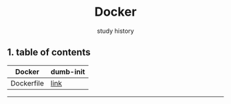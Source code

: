 <p align="center">
    <h1 align="center">
        Docker
    </h1>
    <p align="center">study history</p>
</p>

## 1. table of contents

| Docker     | dumb-init                               | 
|------------|-----------------------------------------|
| Dockerfile | [link](https://github.com/ByeongHunKim/Docker/blob/main/Dockerfile/dumb-init.md)           |

---

